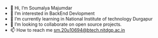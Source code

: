 - 👋 Hi, I’m Soumalya Majumdar
- 👀 I’m interested in BackEnd Devlopment
- 🌱 I’m currently learning in National Institute of technology Durgapur
- 💞️ I’m looking to collaborate on open source projects.
- 📫 How to reach me sm.20u10694@btech.nitdgp.ac.in

<!---
Anonymous234568/Anonymous234568 is a ✨ special ✨ repository because its `README.md` (this file) appears on your GitHub profile.
You can click the Preview link to take a look at your changes.
--->
